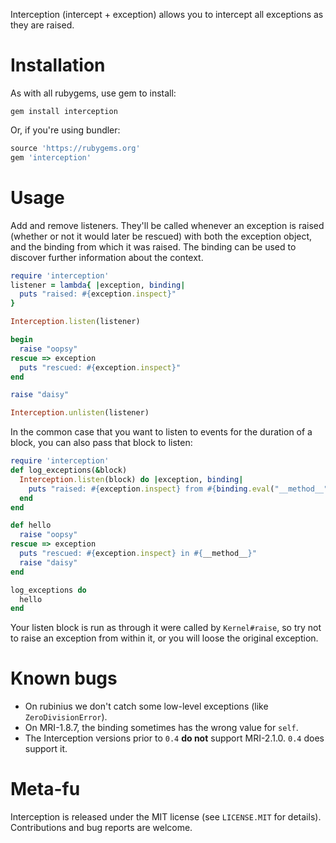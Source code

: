
Interception (intercept + exception) allows you to intercept all exceptions as they are
raised.

Installation
============

As with all rubygems, use gem to install:

```shell
gem install interception
```

Or, if you're using bundler:

```ruby
source 'https://rubygems.org'
gem 'interception'
```

Usage
=====

Add and remove listeners. They'll be called whenever an exception is raised (whether or
not it would later be rescued) with both the exception object, and the binding from which
it was raised. The binding can be used to discover further information about the context.

```ruby
require 'interception'
listener = lambda{ |exception, binding|
  puts "raised: #{exception.inspect}"
}

Interception.listen(listener)

begin
  raise "oopsy"
rescue => exception
  puts "rescued: #{exception.inspect}"
end

raise "daisy"

Interception.unlisten(listener)
```

In the common case that you want to listen to events for the duration of a block, you can
also pass that block to listen:

```ruby
require 'interception'
def log_exceptions(&block)
  Interception.listen(block) do |exception, binding|
    puts "raised: #{exception.inspect} from #{binding.eval("__method__")}"
  end
end

def hello
  raise "oopsy"
rescue => exception
  puts "rescued: #{exception.inspect} in #{__method__}"
  raise "daisy"
end

log_exceptions do
  hello
end
```

Your listen block is run as through it were called by `Kernel#raise`, so try not to raise
an exception from within it, or you will loose the original exception.

Known bugs
==========

* On rubinius we don't catch some low-level exceptions (like `ZeroDivisionError`).
* On MRI-1.8.7, the binding sometimes has the wrong value for `self`.
* The Interception versions prior to `0.4` **do not** support MRI-2.1.0. `0.4` does support it.

Meta-fu
=======

Interception is released under the MIT license (see `LICENSE.MIT` for details).
Contributions and bug reports are welcome.
